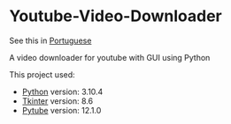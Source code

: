 # Youtube-Video-Downloader
See this in [Portuguese](https://github.com/Ranbut/Youtube-Video-Downloader/blob/main/README.br.md)

A video downloader for youtube with GUI using Python

This project used:

* [Python](https://www.python.org/downloads/release/python-3104/) version: 3.10.4
* [Tkinter](https://docs.python.org/3/library/tkinter.html) version: 8.6
* [Pytube](https://github.com/pytube/pytube) version: 12.1.0
